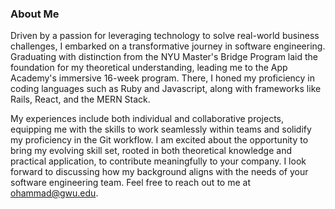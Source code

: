 ### About Me

Driven by a passion for leveraging technology to solve real-world business challenges, I embarked on a transformative journey in software engineering. Graduating with distinction from the NYU Master's Bridge Program laid the foundation for my theoretical understanding, leading me to the App Academy's immersive 16-week program. There, I honed my proficiency in coding languages such as Ruby and Javascript, along with frameworks like Rails, React, and the MERN Stack.

My experiences include both individual and collaborative projects, equipping me with the skills to work seamlessly within teams and solidify my proficiency in the Git workflow. I am excited about the opportunity to bring my evolving skill set, rooted in both theoretical knowledge and practical application, to contribute meaningfully to your company. I look forward to discussing how my background aligns with the needs of your software engineering team. Feel free to reach out to me at ohammad@gwu.edu.

<!--
**o-hammad/o-hammad** is a ✨ _special_ ✨ repository because its `README.md` (this file) appears on your GitHub profile.

Here are some ideas to get you started:

- 🔭 I’m currently working on ...
- 🌱 I’m currently learning ...
- 👯 I’m looking to collaborate on ...
- 🤔 I’m looking for help with ...
- 💬 Ask me about ...
- 📫 How to reach me: ...
- 😄 Pronouns: ...
- ⚡ Fun fact: ...
-->
